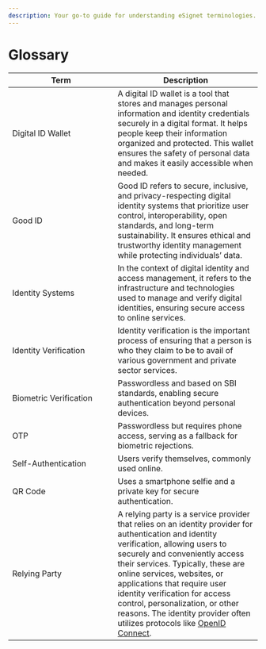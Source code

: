 ```yaml
---
description: Your go-to guide for understanding eSignet terminologies.
---
```


# Glossary

<table data-full-width="true"><thead><tr><th width="197">Term</th><th>Description</th></tr></thead><tbody><tr><td>Digital ID Wallet</td><td>A digital ID wallet is a tool that stores and manages personal information and identity credentials securely in a digital format. It helps people keep their information organized and protected. This wallet ensures the safety of personal data and makes it easily accessible when needed.</td></tr><tr><td>Good ID</td><td>Good ID refers to secure, inclusive, and privacy-respecting digital identity systems that prioritize user control, interoperability, open standards, and long-term sustainability. It ensures ethical and trustworthy identity management while protecting individuals’ data.</td></tr><tr><td>Identity Systems</td><td>In the context of digital identity and access management, it refers to the infrastructure and technologies used to manage and verify digital identities, ensuring secure access to online services.</td></tr><tr><td>Identity Verification</td><td>Identity verification is the important process of ensuring that a person is who they claim to be to avail of various government and private sector services.</td></tr><tr><td>Biometric Verification</td><td>Passwordless and based on SBI standards, enabling secure authentication beyond personal devices.</td></tr><tr><td>OTP</td><td>Passwordless but requires phone access, serving as a fallback for biometric rejections.</td></tr><tr><td>Self-Authentication</td><td>Users verify themselves, commonly used online.</td></tr><tr><td>QR Code</td><td>Uses a smartphone selfie and a private key for secure authentication.</td></tr><tr><td>Relying Party</td><td>A relying party is a service provider that relies on an identity provider for authentication and identity verification, allowing users to securely and conveniently access their services. Typically, these are online services, websites, or applications that require user identity verification for access control, personalization, or other reasons. The identity provider often utilizes protocols like <a href="https://openid.net/connect/">OpenID Connect</a>.</td></tr></tbody></table>
